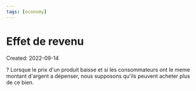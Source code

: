 ```yaml
---
tags: [economy] 
---
```

# Effet de revenu
Created: 2022-09-14

?
Lorsque le prix d'un produit baisse et si les consommateurs ont le meme montant d'argent a dépenser, nous supposons qu'ils peuvent acheter plus de ce bien.
<!--SR:!2022-09-15,1,230-->